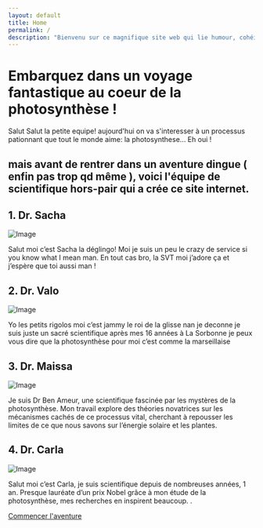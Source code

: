```yaml
---
layout: default
title: Home
permalink: /
description: "Bienvenu sur ce magnifique site web qui lie humour, cohéion de groupe et recherche scientique pour expliquer le phénomène de photosynthèse. Ce projet est fait dans le cadre d'une activité D'ES scientifique. Lycée: Saint-Michel de Picpus. Cour: ES SVT. Proffeseure: Mme.Buttay "
---
```


# Embarquez dans un voyage fantastique au coeur de la photosynthèse ! 

Salut Salut la petite equipe!
aujourd'hui on va s'interesser à un processus pationnant que tout le monde aime: la photosynthese... Eh oui ! 

## mais avant de rentrer dans un aventure dingue ( enfin pas trop qd même ), voici l'équipe de scientifique hors-pair qui a crée ce site internet. 


## 1. Dr. Sacha
<div class="container">
  <img src="/la-photosynthese/sacha.jpeg" alt="Image" class="left-image">
  <p class="right-text">Salut moi c’est Sacha la déglingo! Moi je suis un peu le crazy de service si you know what I mean man. En tout cas bro, la SVT moi j’adore ça et j’espère que toi aussi man !</p>
</div>

## 2. Dr. Valo
<div class="container">
  <img src="/la-photosynthese/valentine.jpeg" alt="Image" class="left-image">
  <p class="right-text">Yo les petits rigolos moi c’est  jammy le roi de la glisse nan je deconne je suis juste un sacré scientifique après mes 16 années à La Sorbonne je peux vous dire que la photosynthèse pour moi  c’est comme la marseillaise</p>
</div> <!-- Cette <div> était manquante -->

## 3. Dr. Maissa
<div class="container">
  <img src="/la-photosynthese/maissa.jpeg" alt="Image" class="left-image">
  <p class="right-text">Je suis Dr Ben Ameur, une scientifique fascinée par les mystères de la photosynthèse. Mon travail explore des théories novatrices sur les mécanismes cachés de ce processus vital, cherchant à repousser les limites de ce que nous savons sur l’énergie solaire et les plantes.</p>
</div>

## 4. Dr. Carla 
<div class="container">
  <img src="/la-photosynthese/carla.jpg" alt="Image" class="left-image">
  <p class="right-text">Salut moi c’est Carla, je suis scientifique depuis de nombreuses années, 1 an. Presque lauréate d’un prix Nobel grâce à mon étude de la photosynthèse, mes recherches en inspirent beaucoup. .</p>
</div> <!-- Cette <div> était aussi manquante -->

<a href="/la-photosynthese/page1/" class="btn">Commencer l'aventure</a>